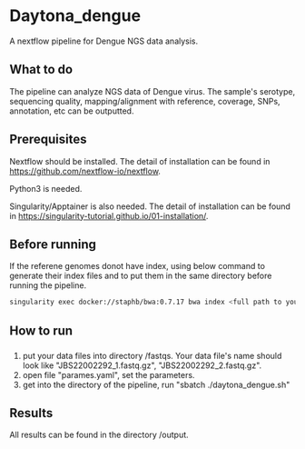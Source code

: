 # Daytona_dengue
A nextflow pipeline for Dengue NGS data analysis. 

## What to do
The pipeline can analyze NGS data of Dengue virus. The sample's serotype, sequencing quality, mapping/alignment with reference, coverage, SNPs, annotation, etc can be outputted.  

## Prerequisites
Nextflow should be installed. The detail of installation can be found in https://github.com/nextflow-io/nextflow.

Python3 is needed.

Singularity/Apptainer is also needed. The detail of installation can be found in https://singularity-tutorial.github.io/01-installation/.

## Before running
If the referene genomes donot have index, using below command to generate their index files and to put them in the same directory before running the pipeline.
```bash
singularity exec docker://staphb/bwa:0.7.17 bwa index <full path to your genome fasta file> 
```
         
## How to run
### 
1. put your data files into directory /fastqs. Your data file's name should look like "JBS22002292_1.fastq.gz", "JBS22002292_2.fastq.gz".
2. open file "parames.yaml", set the parameters. 
3. get into the directory of the pipeline, run "sbatch ./daytona_dengue.sh"

## Results
All results can be found in the directory /output.

